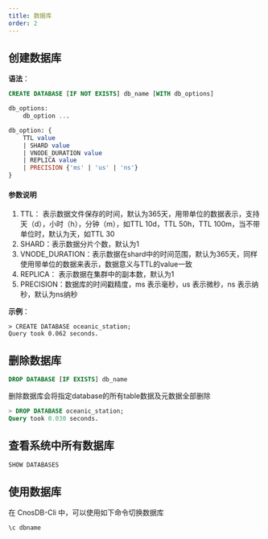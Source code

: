 ```yaml
---
title: 数据库
order: 2
---
```


## **创建数据库**

**语法**：
```sql
CREATE DATABASE [IF NOT EXISTS] db_name [WITH db_options]

db_options:
    db_option ...

db_option: {
    TTL value
    | SHARD value
    | VNODE_DURATION value
    | REPLICA value
    | PRECISION {'ms' | 'us' | 'ns'}
}
```

#### 参数说明

1. TTL： 表示数据文件保存的时间，默认为365天，用带单位的数据表示，支持天（d），小时（h），分钟（m），如TTL 10d，TTL 50h，TTL 100m，当不带单位时，默认为天，如TTL 30
2. SHARD：表示数据分片个数，默认为1
3. VNODE_DURATION：表示数据在shard中的时间范围，默认为365天，同样使用带单位的数据来表示，数据意义与TTL的value一致
4. REPLICA： 表示数据在集群中的副本数，默认为1
5. PRECISION：数据库的时间戳精度，ms 表示毫秒，us 表示微秒，ns 表示纳秒，默认为ns纳秒

**示例**：
```
> CREATE DATABASE oceanic_station;
Query took 0.062 seconds.
```

## 删除数据库

```sql
DROP DATABASE [IF EXISTS] db_name
```
删除数据库会将指定database的所有table数据及元数据全部删除

```sql
> DROP DATABASE oceanic_station;
Query took 0.030 seconds.
```

## **查看系统中所有数据库**
```sql
SHOW DATABASES
```

## **使用数据库**
在 CnosDB-Cli 中，可以使用如下命令切换数据库
```sql
\c dbname
```

[//]: # (## **修改数据库参数**)
[//]: # (## **显示一个数据库的创建语句**)
[//]: # (## **查看数据库参数**)